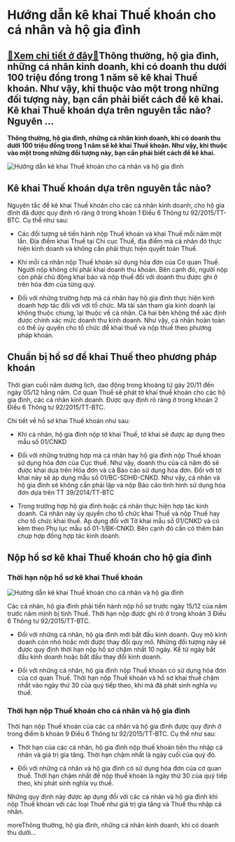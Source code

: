 Hướng dẫn kê khai Thuế khoán cho cá nhân và hộ gia đình
=======================================================

[:gift:Xem chi tiết ở đây:gift:](https://hddtvn.com/huong-dan-ke-khai-thue-khoan-cho-ca-nhan-va-ho-gia-dinh/)Thông thường, hộ gia đình, những cá nhân kinh doanh, khi có doanh thu dưới 100 triệu đồng trong 1 năm sẽ kê khai Thuế khoán. Như vậy, khi thuộc vào một trong những đối tượng này, bạn cần phải biết cách để kê khai. Kê khai Thuế khoán dựa trên nguyên tắc nào? Nguyên …
--------------------------------------------------------------------------------------------------------------------------------------------------------------------------------------------------------------------------------------------------------------------------

**Thông thường, hộ gia đình, những cá nhân kinh doanh, khi có doanh thu dưới 100 triệu đồng trong 1 năm sẽ kê khai Thuế khoán. Như vậy, khi thuộc vào một trong những đối tượng này, bạn cần phải biết cách để kê khai.**


![Hướng dẫn kê khai Thuế khoán cho cá nhân và hộ gia đình](https://hddtvn.com/wp-content/uploads/2021/01/WP_HTAX-scaled.jpg)


Kê khai Thuế khoán dựa trên nguyên tắc nào?
-------------------------------------------


Nguyên tắc để kê khai Thuế khoán cho các cá nhân kinh doanh, cho hộ gia đình đã được quy định rõ ràng ở trong khoản 1 Điều 6 Thông tư 92/2015/TT-BTC. Cụ thể như sau:




* Các đối tượng sẽ tiến hành nộp Thuế khoán và khai Thuế mỗi năm một lần. Địa điểm khai Thuế tại Chi cục Thuế, địa điểm mà cá nhân đó thực hiện kinh doanh và không cần phải thực hiện quyết toán Thuế.

* Khi mỗi cá nhân nộp Thuế khoán sử dụng hóa đơn của Cơ quan Thuế. Người nộp không chỉ phải khai doanh thu khoán. Bên cạnh đó, người nộp còn phải chủ động khai báo và nộp thuế đối với doanh thu được ghi ở trên hóa đơn của từng quý.

* Đối với những trường hợp mà cá nhân hay hộ gia đình thực hiện kinh doanh hợp tác đối với với tổ chức. Mà tài sản tham gia kinh doanh lại không thuộc chung, lại thuộc về cá nhân. Cả hai bên không thể xác định được chính xác mức doanh thu kinh doanh. Như vậy, cá nhân hoàn toàn có thể ủy quyền cho tổ chức để khai thuế và nộp thuế theo phương pháp khoán.



Chuẩn bị hồ sơ để khai Thuế theo phương pháp khoán
--------------------------------------------------


Thời gian cuối năm dương lịch, dao động trong khoảng từ gày 20/11 đến ngày 05/12 hằng năm. Cơ quan Thuế sẽ phát tờ khai thuế khoán cho các hộ gia đình, các cá nhân kinh doanh. Được quy định rõ ràng ở trong khoản 2 Điều 6 Thông tư 92/2015/TT-BTC.


Chi tiết về hồ sơ khai Thuế khoán như sau:




* Khi cá nhân, hộ gia đình nộp tờ khai Thuế, tờ khai sẽ được áp dụng theo mẫu số 01/CNKD

* Đối với những trường hợp mà cá nhân hay hộ gia đình nộp Thuế khoán sử dụng hóa đơn của Cục thuế. Như vậy, doanh thu của cả năm đó sẽ được khai dựa trên Hóa đơn và cả Báo cáo sử dụng hóa đơn. Đối với tờ khai này sẽ áp dụng mẫu số 01/BC-SDHĐ-CNKD. Như vậy, cá nhân và hộ gia đình sẽ không cần phải lập và nộp Báo cáo tình hình sử dụng hóa đơn dựa trên TT 39/2014/TT-BTC

* Trong trường hợp hộ gia đình hoặc cá nhân thực hiện hợp tác kinh doanh. Cá nhân này ủy quyền cho tổ chức khai Thuế và nộp Thuế hay cho tổ chức khai thuế. Áp dụng đối với Tờ khai mẫu số 01/CNKD và có kèm theo Phụ lục mẫu số 01-1/BK-CNKD. Bên cạnh đó cần có thêm bản chụp hợp đồng hợp tác kinh doanh.



Nộp hồ sơ kê khai Thuế khoán cho hộ gia đình
--------------------------------------------


### Thời hạn nộp hồ sơ kê khai Thuế khoán


![Hướng dẫn kê khai Thuế khoán cho cá nhân và hộ gia đình](https://hddtvn.com/wp-content/uploads/2021/01/CloudCfo_FeaturedImage_May2019_WithholdingTax_1500x841.jpg)


Các cá nhân, hộ gia đình phải tiến hành nộp hồ sơ trước ngày 15/12 của năm trước năm mình bị tính Thuế. Thời hạn nộp được ghi rõ ở trong khoản 3 Điều 6 Thông tư 92/2015/TT-BTC.




* Đối với những cá nhân, hộ gia đình mới bắt đầu kinh doanh. Quy mô kinh doanh còn nhỏ hoặc mới được thay đổi quy mô. Những đối tượng này sẽ được quy định thời hạn nộp hồ sơ chậm nhất 10 ngày. Kể từ ngày bắt đầu kinh doanh hoặc bắt đầu thay đổi kinh doanh.

* Đối với những cá nhân, hộ gia đình nộp Thuế khoán có sử dụng hóa đơn của cơ quan Thuế. Thời hạn nộp Thuế khoán và hồ sơ khai thuế chậm nhất vào ngày thứ 30 của quý tiếp theo, khi mà đã phát sinh nghĩa vụ thuế.



### Thời hạn nộp Thuế khoán cho cá nhân và hộ gia đình


Thời hạn nộp Thuế khoán của các cá nhân và hộ gia đình được quy định ở trong điểm b khoản 9 Điều 6 Thông tư 92/2015/TT-BTC. Cụ thể như sau:




* Thời hạn của các cá nhân, hộ gia đình nộp thuế khoán tiền thu nhập cá nhân và giá trị gia tăng. Thời hạn chậm nhất là ngày cuối của quý đó.

* Đối với những cá nhân và hộ gia đình có sử dụng hóa đơn của cơ quan thuế. Thời hạn chậm nhất để nộp thuế khoán là ngày thứ 30 của quý tiếp theo, khi phát sinh nghĩa vụ thuế.



Những quy định này được áp dụng đối với các cá nhân và hộ gia đình khi nộp Thuế khoán với các loại Thuế như giá trị gia tăng và Thuế thu nhập cá nhân.


moreThông thường, hộ gia đình, những cá nhân kinh doanh, khi có doanh thu dưới…

